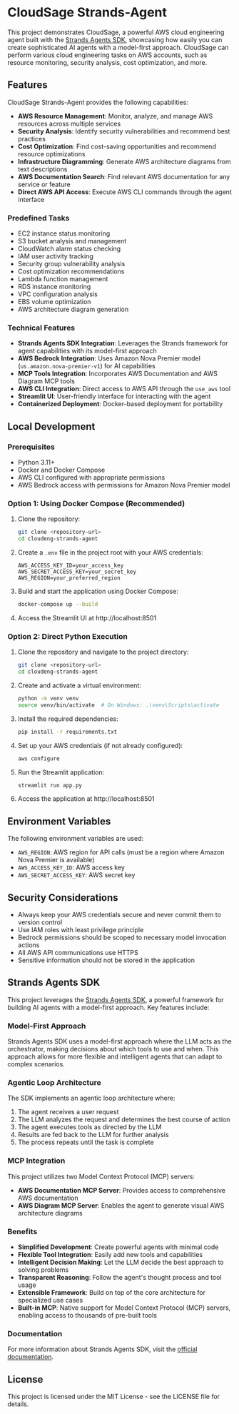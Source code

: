 # CloudSage Strands-Agent

This project demonstrates CloudSage, a powerful AWS cloud engineering agent built with the [Strands Agents SDK](https://strandsagents.com/0.1.x/), showcasing how easily you can create sophisticated AI agents with a model-first approach. CloudSage can perform various cloud engineering tasks on AWS accounts, such as resource monitoring, security analysis, cost optimization, and more.

## Features

CloudSage Strands-Agent provides the following capabilities:
- **AWS Resource Management**: Monitor, analyze, and manage AWS resources across multiple services
- **Security Analysis**: Identify security vulnerabilities and recommend best practices
- **Cost Optimization**: Find cost-saving opportunities and recommend resource optimizations
- **Infrastructure Diagramming**: Generate AWS architecture diagrams from text descriptions
- **AWS Documentation Search**: Find relevant AWS documentation for any service or feature
- **Direct AWS API Access**: Execute AWS CLI commands through the agent interface

### Predefined Tasks
- EC2 instance status monitoring
- S3 bucket analysis and management
- CloudWatch alarm status checking
- IAM user activity tracking
- Security group vulnerability analysis
- Cost optimization recommendations
- Lambda function management
- RDS instance monitoring
- VPC configuration analysis
- EBS volume optimization
- AWS architecture diagram generation

### Technical Features
- **Strands Agents SDK Integration**: Leverages the Strands framework for agent capabilities with its model-first approach
- **AWS Bedrock Integration**: Uses Amazon Nova Premier model (`us.amazon.nova-premier-v1`) for AI capabilities
- **MCP Tools Integration**: Incorporates AWS Documentation and AWS Diagram MCP tools
- **AWS CLI Integration**: Direct access to AWS API through the `use_aws` tool
- **Streamlit UI**: User-friendly interface for interacting with the agent
- **Containerized Deployment**: Docker-based deployment for portability

## Local Development

### Prerequisites

- Python 3.11+
- Docker and Docker Compose
- AWS CLI configured with appropriate permissions
- AWS Bedrock access with permissions for Amazon Nova Premier model

### Option 1: Using Docker Compose (Recommended)

1. Clone the repository:
   ```bash
   git clone <repository-url>
   cd cloudeng-strands-agent
   ```

2. Create a `.env` file in the project root with your AWS credentials:
   ```env
   AWS_ACCESS_KEY_ID=your_access_key
   AWS_SECRET_ACCESS_KEY=your_secret_key
   AWS_REGION=your_preferred_region
   ```

3. Build and start the application using Docker Compose:
   ```bash
   docker-compose up --build
   ```

4. Access the Streamlit UI at http://localhost:8501

### Option 2: Direct Python Execution

1. Clone the repository and navigate to the project directory:
   ```bash
   git clone <repository-url>
   cd cloudeng-strands-agent
   ```

2. Create and activate a virtual environment:
   ```bash
   python -m venv venv
   source venv/bin/activate  # On Windows: .\venv\Scripts\activate
   ```

3. Install the required dependencies:
   ```bash
   pip install -r requirements.txt
   ```

4. Set up your AWS credentials (if not already configured):
   ```bash
   aws configure
   ```

5. Run the Streamlit application:
   ```bash
   streamlit run app.py
   ```

6. Access the application at http://localhost:8501

## Environment Variables

The following environment variables are used:

- `AWS_REGION`: AWS region for API calls (must be a region where Amazon Nova Premier is available)
- `AWS_ACCESS_KEY_ID`: AWS access key
- `AWS_SECRET_ACCESS_KEY`: AWS secret key

## Security Considerations

- Always keep your AWS credentials secure and never commit them to version control
- Use IAM roles with least privilege principle
- Bedrock permissions should be scoped to necessary model invocation actions
- All AWS API communications use HTTPS
- Sensitive information should not be stored in the application

## Strands Agents SDK

This project leverages the [Strands Agents SDK](https://strandsagents.com/0.1.x/), a powerful framework for building AI agents with a model-first approach. Key features include:

### Model-First Approach
Strands Agents SDK uses a model-first approach where the LLM acts as the orchestrator, making decisions about which tools to use and when. This approach allows for more flexible and intelligent agents that can adapt to complex scenarios.

### Agentic Loop Architecture
The SDK implements an agentic loop architecture where:
1. The agent receives a user request
2. The LLM analyzes the request and determines the best course of action
3. The agent executes tools as directed by the LLM
4. Results are fed back to the LLM for further analysis
5. The process repeats until the task is complete

### MCP Integration
This project utilizes two Model Context Protocol (MCP) servers:
- **AWS Documentation MCP Server**: Provides access to comprehensive AWS documentation
- **AWS Diagram MCP Server**: Enables the agent to generate visual AWS architecture diagrams

### Benefits
- **Simplified Development**: Create powerful agents with minimal code
- **Flexible Tool Integration**: Easily add new tools and capabilities
- **Intelligent Decision Making**: Let the LLM decide the best approach to solving problems
- **Transparent Reasoning**: Follow the agent's thought process and tool usage
- **Extensible Framework**: Build on top of the core architecture for specialized use cases
- **Built-in MCP**: Native support for Model Context Protocol (MCP) servers, enabling access to thousands of pre-built tools

### Documentation
For more information about Strands Agents SDK, visit the [official documentation](https://strandsagents.com/0.1.x/).

## License

This project is licensed under the MIT License - see the LICENSE file for details.
